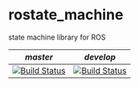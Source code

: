 # rostate_machine
state machine library for ROS

| *master* | *develop* |
|----------|-----------|
|[![Build Status](https://travis-ci.org/OUXT-Polaris/rostate_machine.svg?branch=master)](https://travis-ci.org/OUXT-Polaris/rostate_machine)|[![Build Status](https://travis-ci.org/OUXT-Polaris/rostate_machine.svg?branch=develop)](https://travis-ci.org/OUXT-Polaris/rostate_machine)|